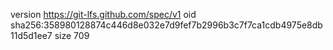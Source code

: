 version https://git-lfs.github.com/spec/v1
oid sha256:358980128874c446d8e032e7d9fef7b2996b3c7f7ca1cdb4975e8db11d5d1ee7
size 709
